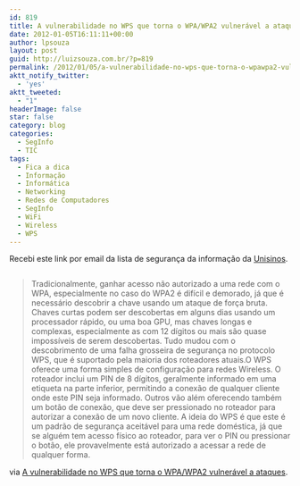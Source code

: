```yaml
---
id: 819
title: A vulnerabilidade no WPS que torna o WPA/WPA2 vulnerável a ataques
date: 2012-01-05T16:11:11+00:00
author: lpsouza
layout: post
guid: http://luizsouza.com.br/?p=819
permalink: /2012/01/05/a-vulnerabilidade-no-wps-que-torna-o-wpawpa2-vulneravel-a-ataques/
aktt_notify_twitter:
  - 'yes'
aktt_tweeted:
  - "1"
headerImage: false
star: false
category: blog
categories:
  - SegInfo
  - TIC
tags:
  - Fica a dica
  - Informação
  - Informática
  - Networking
  - Redes de Computadores
  - SegInfo
  - WiFi
  - Wireless
  - WPS
---
```

Recebi este link por email da lista de segurança da informação da <a title="Unisinos" href="http://unisinos.br" target="_blank">Unisinos</a>.

<p style="text-align: center">
  <a href="http://www.hardware.com.br/artigos/reaven/"><img src='wp-content/upload/2012/01/wps03.jpg.499x364.auto_.jpg' alt='' /></a>
</p>

> Tradicionalmente, ganhar acesso não autorizado a uma rede com o WPA, especialmente no caso do WPA2 é difícil e demorado, já que é necessário descobrir a chave usando um ataque de força bruta. Chaves curtas podem ser descobertas em alguns dias usando um processador rápido, ou uma boa GPU, mas chaves longas e complexas, especialmente as com 12 dígitos ou mais são quase impossíveis de serem descobertas. Tudo mudou com o descobrimento de uma falha grosseira de segurança no protocolo WPS, que é suportado pela maioria dos roteadores atuais.O WPS oferece uma forma simples de configuração para redes Wireless. O roteador inclui um PIN de 8 dígitos, geralmente informado em uma etiqueta na parte inferior, permitindo a conexão de qualquer cliente onde este PIN seja informado. Outros vão além oferecendo também um botão de conexão, que deve ser pressionado no roteador para autorizar a conexão de um novo cliente. A ideia do WPS é que este é um padrão de segurança aceitável para uma rede doméstica, já que se alguém tem acesso físico ao roteador, para ver o PIN ou pressionar o botão, ele provavelmente está autorizado a acessar a rede de qualquer forma.

via [A vulnerabilidade no WPS que torna o WPA/WPA2 vulnerável a ataques](http://www.hardware.com.br/artigos/reaven/).